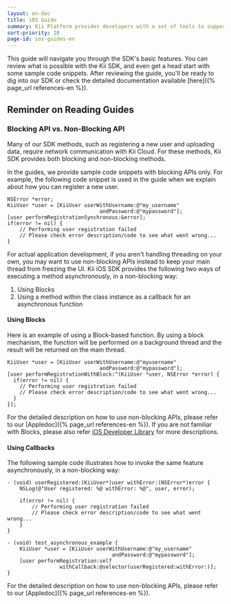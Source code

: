 ```yaml
---
layout: en-doc
title: iOS Guide
summary: Kii Platform provides developers with a set of tools to support iOS application development. Our iOS SDK gives you the opportunity to develop applications without ever needing your own servers.
sort-priority: 20
page-id: ios-guides-en
---
```

This guide will navigate you through the SDK's basic features. You can
review what is possible with the Kii SDK, and even get a head start with some
sample code snippets. After reviewing the guide, you'll be ready to dig
into our SDK or check the detailed documentation available
[here]({% page_url references-en %}).

## Reminder on Reading Guides

### Blocking API vs. Non-Blocking API

Many of our SDK methods, such as registering a new user and uploading data,
require network communication with Kii Cloud.  For these methods, Kii SDK
provides both blocking and non-blocking methods.

In the guides, we provide sample code snippets with blocking APIs only.  For
example, the following code snippet is used in the guide when we explain about
how you can register a new user.

```objc
NSError *error;
KiiUser *user = [KiiUser userWithUsername:@"my_username"
                              andPassword:@"mypassword"];
[user performRegistrationSynchronous:&error];
if(error != nil) {
    // Performing user registration failed
    // Please check error description/code to see what went wrong...
}
```

For actual application development, if you aren't handling threading on your
own, you may want to use non-blocking APIs instead to keep your main thread
from freezing the UI.  Kii iOS SDK provides the following two ways of executing
a method asynchronously, in a non-blocking way:

1. Using Blocks
2. Using a method within the class instance as a callback for an asynchronous
   function


#### Using Blocks

Here is an example of using a Block-based function.  By using a block
mechanism, the function will be performed on a background thread and the result
will be returned on the main thread.

```objc
KiiUser *user = [KiiUser userWithUsername:@"myusername" 
                              andPassword:@"mypassword"];
[user performRegistrationWithBlock:^(KiiUser *user, NSError *error) {
  if(error != nil) { 
    // Performing user registration failed 
    // Please check error description/code to see what went wrong... 
  }
}];
```

For the detailed description on how to use non-blocking APIs, please refer to
our [Appledoc]({% page_url references-en %}).  If you are not
familiar with Blocks, please also refer
[iOS Developer Library](http://developer.apple.com/library/ios/#featuredarticles/Short_Practical_Guide_Blocks/index.html)
for more descriptions.

#### Using Callbacks

The following sample code illustrates how to invoke the same feature
asynchronously, in a non-blocking way:

```objc
- (void) userRegistered:(KiiUser*)user withError:(NSError*)error {
    NSLog(@"User registered: %@ withError: %@", user, error);

    if(error != nil) {
        // Performing user registration failed
        // Please check error description/code to see what went wrong...
    }
}

- (void) test_asynchronous_example {
    KiiUser *user = [KiiUser userWithUsername:@"my_username"
                                  andPassword:@"mypassword"];
    [user performRegistration:self
                 withCallback:@selector(userRegistered:withError:)];
}
```

For the detailed description on how to use non-blocking APIs, please refer to
our [Appledoc]({% page_url references-en %}).
